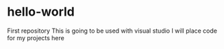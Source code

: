 # hello-world
First repository
This is going to be used with visual studio
I will place code for my projects here
